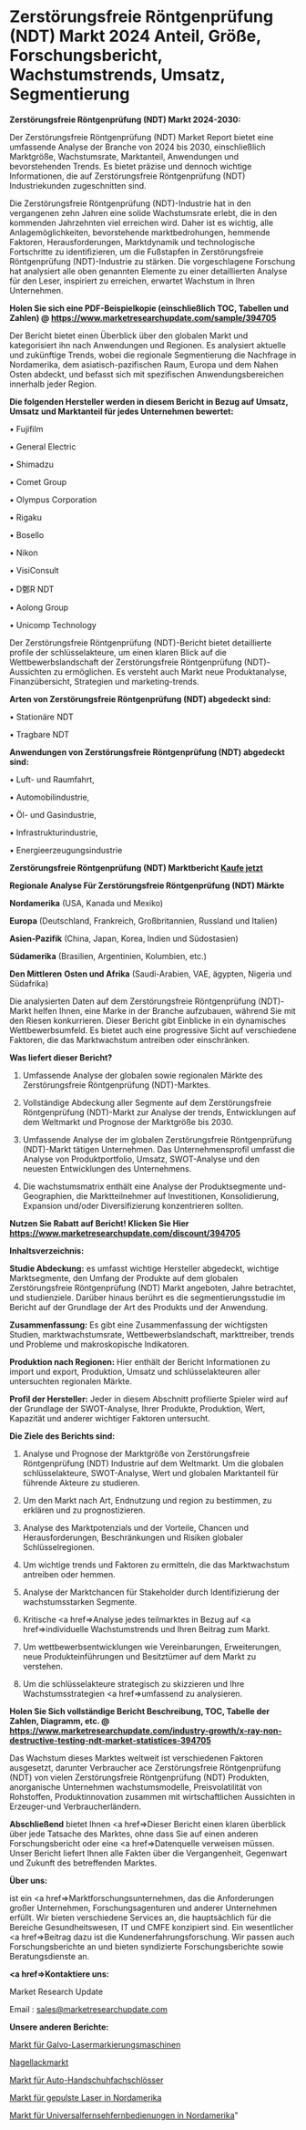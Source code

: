 # Zerstörungsfreie Röntgenprüfung (NDT) Markt 2024 Anteil, Größe, Forschungsbericht, Wachstumstrends, Umsatz, Segmentierung

<strong>Zerstörungsfreie Röntgenprüfung (NDT) Markt 2024-2030:</strong>

Der Zerstörungsfreie Röntgenprüfung (NDT) Market Report bietet eine umfassende Analyse der Branche von 2024 bis 2030, einschließlich Marktgröße, Wachstumsrate, Marktanteil, Anwendungen und bevorstehenden Trends. Es bietet präzise und dennoch wichtige Informationen, die auf Zerstörungsfreie Röntgenprüfung (NDT) Industriekunden zugeschnitten sind.

Die Zerstörungsfreie Röntgenprüfung (NDT)-Industrie hat in den vergangenen zehn Jahren eine solide Wachstumsrate erlebt, die in den kommenden Jahrzehnten viel erreichen wird. Daher ist es wichtig, alle Anlagemöglichkeiten, bevorstehende marktbedrohungen, hemmende Faktoren, Herausforderungen, Marktdynamik und technologische Fortschritte zu identifizieren, um die Fußstapfen in Zerstörungsfreie Röntgenprüfung (NDT)-Industrie zu stärken. Die vorgeschlagene Forschung hat analysiert alle oben genannten Elemente zu einer detaillierten Analyse für den Leser, inspiriert zu erreichen, erwartet Wachstum in Ihren Unternehmen.

<strong>Holen Sie sich eine PDF-Beispielkopie (einschließlich TOC, Tabellen und Zahlen) @
</strong><strong><a href=https://www.marketresearchupdate.com/sample/394705><strong>https://www.marketresearchupdate.com/sample/394705</u></font></a></strong></strong>

Der Bericht bietet einen Überblick über den globalen Markt und kategorisiert ihn nach Anwendungen und Regionen. Es analysiert aktuelle und zukünftige Trends, wobei die regionale Segmentierung die Nachfrage in Nordamerika, dem asiatisch-pazifischen Raum, Europa und dem Nahen Osten abdeckt, und befasst sich mit spezifischen Anwendungsbereichen innerhalb jeder Region.

<strong>Die folgenden Hersteller werden in diesem Bericht in Bezug auf Umsatz, Umsatz und Marktanteil für jedes Unternehmen bewertet:</strong>

• Fujifilm

• General Electric

• Shimadzu

• Comet Group

• Olympus Corporation

• Rigaku

• Bosello

• Nikon

• VisiConsult

• D鄄R NDT

• Aolong Group

• Unicomp Technology

Der Zerstörungsfreie Röntgenprüfung (NDT)-Bericht bietet detaillierte profile der schlüsselakteure, um einen klaren Blick auf die Wettbewerbslandschaft der Zerstörungsfreie Röntgenprüfung (NDT)-Aussichten zu ermöglichen. Es versteht auch Markt neue Produktanalyse, Finanzübersicht, Strategien und marketing-trends.

<strong>Arten von Zerstörungsfreie Röntgenprüfung (NDT) abgedeckt sind:</strong>

• Stationäre NDT

• Tragbare NDT

<strong>Anwendungen von Zerstörungsfreie Röntgenprüfung (NDT) abgedeckt sind:</strong>

• Luft- und Raumfahrt,

• Automobilindustrie,

• Öl- und Gasindustrie,

• Infrastrukturindustrie,

• Energieerzeugungsindustrie

<strong>Zerstörungsfreie Röntgenprüfung (NDT) Marktbericht <a href=https://www.marketresearchupdate.com/buynow/394705>Kaufe jetzt</a></strong>

<strong>Regionale Analyse Für Zerstörungsfreie Röntgenprüfung (NDT) Märkte</strong>

<strong>Nordamerika</strong> (USA, Kanada und Mexiko)

<strong>Europa</strong> (Deutschland, Frankreich, Großbritannien, Russland und Italien)

<strong>Asien-Pazifik</strong> (China, Japan, Korea, Indien und Südostasien)

<strong>Südamerika</strong> (Brasilien, Argentinien, Kolumbien, etc.)

<strong>Den Mittleren</strong> <strong>Osten und Afrika</strong> (Saudi-Arabien, VAE, ägypten, Nigeria und Südafrika)

Die analysierten Daten auf dem Zerstörungsfreie Röntgenprüfung (NDT)-Markt helfen Ihnen, eine Marke in der Branche aufzubauen, während Sie mit den Riesen konkurrieren. Dieser Bericht gibt Einblicke in ein dynamisches Wettbewerbsumfeld. Es bietet auch eine progressive Sicht auf verschiedene Faktoren, die das Marktwachstum antreiben oder einschränken.

<strong>Was liefert dieser Bericht?</strong>

1. Umfassende Analyse der globalen sowie regionalen Märkte des Zerstörungsfreie Röntgenprüfung (NDT)-Marktes.

2. Vollständige Abdeckung aller Segmente auf dem Zerstörungsfreie Röntgenprüfung (NDT)-Markt zur Analyse der trends, Entwicklungen auf dem Weltmarkt und Prognose der Marktgröße bis 2030.

3. Umfassende Analyse der im globalen Zerstörungsfreie Röntgenprüfung (NDT)-Markt tätigen Unternehmen. Das Unternehmensprofil umfasst die Analyse von Produktportfolio, Umsatz, SWOT-Analyse und den neuesten Entwicklungen des Unternehmens.

4. Die wachstumsmatrix enthält eine Analyse der Produktsegmente und-Geographien, die Marktteilnehmer auf Investitionen, Konsolidierung, Expansion und/oder Diversifizierung konzentrieren sollten.

<strong>Nutzen Sie Rabatt auf Bericht! Klicken Sie Hier
</strong><strong><a href=https://www.marketresearchupdate.com/discount/394705>https://www.marketresearchupdate.com/discount/394705</b></u></font></strong></a>

<strong>Inhaltsverzeichnis:</strong>

<strong>Studie Abdeckung:</strong> es umfasst wichtige Hersteller abgedeckt, wichtige Marktsegmente, den Umfang der Produkte auf dem globalen Zerstörungsfreie Röntgenprüfung (NDT) Markt angeboten, Jahre betrachtet, und studienziele. Darüber hinaus berührt es die segmentierungsstudie im Bericht auf der Grundlage der Art des Produkts und der Anwendung.

<strong>Zusammenfassung:</strong> Es gibt eine Zusammenfassung der wichtigsten Studien, marktwachstumsrate, Wettbewerbslandschaft, markttreiber, trends und Probleme und makroskopische Indikatoren.

<strong>Produktion nach Regionen:</strong> Hier enthält der Bericht Informationen zu import und export, Produktion, Umsatz und schlüsselakteuren aller untersuchten regionalen Märkte.

<strong>Profil der Hersteller:</strong> Jeder in diesem Abschnitt profilierte Spieler wird auf der Grundlage der SWOT-Analyse, Ihrer Produkte, Produktion, Wert, Kapazität und anderer wichtiger Faktoren untersucht.

<strong>Die Ziele des Berichts sind:</strong>

1) Analyse und Prognose der Marktgröße von Zerstörungsfreie Röntgenprüfung (NDT) Industrie auf dem Weltmarkt.
Um die globalen schlüsselakteure, SWOT-Analyse, Wert und globalen Marktanteil für führende Akteure zu studieren.

2) Um den Markt nach Art, Endnutzung und region zu bestimmen, zu erklären und zu prognostizieren.

3) Analyse des Marktpotenzials und der Vorteile, Chancen und Herausforderungen, Beschränkungen und Risiken globaler Schlüsselregionen.

4) Um wichtige trends und Faktoren zu ermitteln, die das Marktwachstum antreiben oder hemmen.

5) Analyse der Marktchancen für Stakeholder durch Identifizierung der wachstumsstarken Segmente.

6) Kritische <a href=>Analyse</a> jedes teilmarktes in Bezug auf <a href=>individuelle</a> Wachstumstrends und Ihren Beitrag zum Markt.

7) Um wettbewerbsentwicklungen wie Vereinbarungen, Erweiterungen, neue Produkteinführungen und Besitztümer auf dem Markt zu verstehen.

8) Um die schlüsselakteure strategisch zu skizzieren und Ihre Wachstumsstrategien <a href=>umfassend</a> zu analysieren.

<strong>Holen Sie Sich vollständige Bericht Beschreibung, TOC, Tabelle der Zahlen, Diagramm, etc. @ </strong><strong><a href=https://www.marketresearchupdate.com/industry-growth/x-ray-non-destructive-testing-ndt-market-statistices-394705>https://www.marketresearchupdate.com/industry-growth/x-ray-non-destructive-testing-ndt-market-statistices-394705</a></font></strong>

Das Wachstum dieses Marktes weltweit ist verschiedenen Faktoren ausgesetzt, darunter Verbraucher ace Zerstörungsfreie Röntgenprüfung (NDT) von vielen Zerstörungsfreie Röntgenprüfung (NDT) Produkten, anorganische Unternehmen wachstumsmodelle, Preisvolatilität von Rohstoffen, Produktinnovation zusammen mit wirtschaftlichen Aussichten in Erzeuger-und Verbraucherländern.

<strong>Abschließend</strong> bietet Ihnen <a href=>Dieser</a> Bericht einen klaren überblick über jede Tatsache des Marktes, ohne dass Sie auf einen anderen Forschungsbericht oder eine <a href=>Datenquelle</a> verweisen müssen. Unser Bericht liefert Ihnen alle Fakten über die Vergangenheit, Gegenwart und Zukunft des betreffenden Marktes.

<strong>Über uns:</strong>

 ist ein <a href=>Marktfors</a>chungsunternehmen, das die Anforderungen großer Unternehmen, Forschungsagenturen und anderer Unternehmen erfüllt. Wir bieten verschiedene Services an, die hauptsächlich für die Bereiche Gesundheitswesen, IT und CMFE konzipiert sind. Ein wesentlicher <a href=>Beitrag</a> dazu ist die Kundenerfahrungsforschung. Wir passen auch Forschungsberichte an und bieten syndizierte Forschungsberichte sowie Beratungsdienste an.

<strong><a href=>Kontaktiere uns:</a></strong>

Market Research Update

Email : sales@marketresearchupdate.com

<strong>Unsere anderen Berichte:</strong>

<a href=https://www.linkedin.com/pulse/galvo-laser-marking-machine-market-2023-future>Markt für Galvo-Lasermarkierungsmaschinen</a>

<a href=https://www.linkedin.com/pulse/nail-polish-market-research-report-reveals-explosive>Nagellackmarkt</a>

<a href=https://www.linkedin.com/pulse/car-glove-box-lock-market-size-share-outlook-growth-prospects>Markt für Auto-Handschuhfachschlösser</a>

<a href=https://www.linkedin.com/pulse/north-america-pulsed-laser-market-2023-thriving>Markt für gepulste Laser in Nordamerika</a>

<a href=https://www.linkedin.com/pulse/north-america-universal-television-remote-control-market>Markt für Universalfernsehfernbedienungen in Nordamerika</a>"
